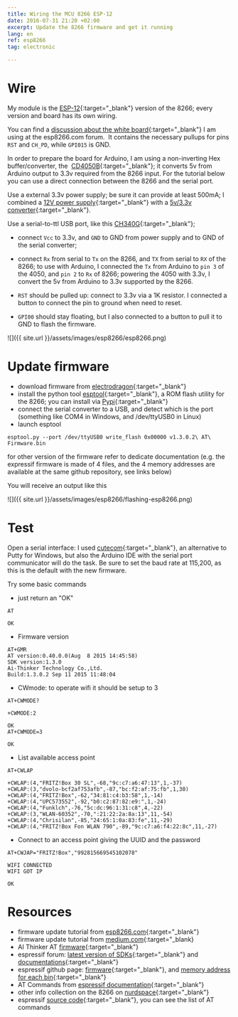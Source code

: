 ```yaml
---
title: Wiring the MCU 8266 ESP-12
date: 2016-07-31 21:20 +02:00
excerpt: Update the 8266 firmware and get it running
lang: en
ref: esp8266
tag: electronic

---
```


# Wire

My module is the [ESP-12](https://www.amazon.de/gp/product/B00WJNHOGY/ref=oh_aui_detailpage_o01_s00?ie=UTF8&amp;psc=1){:target="_blank"} version of the 8266; every version and board has its own wiring.

You can find a [discussion about the white board](http://www.esp8266.com/viewtopic.php?f=13&amp;t=6505){:target="_blank"} I am using at the esp8266.com forum.  It contains the necessary pullups for pins `RST` and `CH_PD`, while `GPI015` is GND.

In order to prepare the board for Arduino, I am using a non-inverting Hex buffer/converter, the  [CD4050B](http://www.ee.washington.edu/stores/DataSheets/cd4000/cd4049.pdf){:target="_blank"}; it converts 5v from Arduino output to 3.3v required from the 8266 input. For the tutorial below you can use a direct connection between the 8266 and the serial port.

Use a external 3.3v power supply; be sure it can provide at least 500mA; I combined a [12V power supply](https://www.amazon.de/gp/product/B0056SV18Q/ref=oh_aui_detailpage_o00_s00?ie=UTF8&amp;psc=1){:target="_blank"} with a [5v/3.3v converter](https://www.amazon.de/Breadboard-Module-Adapter-Schild-Arduino-Board/dp/B01HN0HVY2/ref=sr_1_23?s=ce-de&amp;ie=UTF8&amp;qid=1469214045&amp;sr=1-23&amp;keywords=versorgungsmodul){:target="_blank"}.

Use a serial-to-ttl USB port, like this [CH340G](https://www.amazon.de/EasyWordMall-CH340G-Serial-Converter-Upgrade/dp/B00YHP8LP0/ref=sr_1_5?ie=UTF8&amp;qid=1468529490&amp;sr=8-5&amp;keywords=USB+to+3.3V+TTL+converter){:target="_blank"};

* connect `Vcc` to 3.3v, and `GND` to GND from power supply and to GND of the serial converter;

* connect `Rx` from serial to `Tx` on the 8266, and `TX` from serial to `RX` of the 8266; to use with Arduino, I connected the `Tx` from Arduino to `pin 3` of the 4050, and `pin 2` to `Rx` of 8266; powering the 4050 with 3.3v, I convert the 5v from Arduino to 3.3v supported by the 8266.

* `RST` should be pulled up: connect to 3.3v via a 1K resistor. I connected a button to connect the pin to ground when need to reset.

* `GPI00` should stay floating, but I also connected to a button to pull it to GND to flash the firmware.

![]({{ site.url }}/assets/images/esp8266/esp8266.png)


# Update firmware

* download firmware from [electrodragon](http://www.electrodragon.com/w/ESP8266_AT_Commands){:target="_blank"}
* install the python tool [esptool](https://github.com/themadinventor/esptool){:target="_blank"}, a ROM flash utility for the 8266; you can install via [Pypi](https://pypi.python.org/pypi/esptool){:target="_blank"}
* connect the serial converter to a USB, and detect which is the port (something like COM4 in Windows, and /dev/ttyUSB0 in Linux)
* launch esptool

```
esptool.py --port /dev/ttyUSB0 write_flash 0x00000 v1.3.0.2\ AT\ Firmware.bin
```

for other version of the firmware refer to dedicate documentation (e.g. the expressif firmware is made of 4 files, and the 4 memory addresses are available at the same github repository, see links below)

You will receive an output like this

![]({{ site.url }}/assets/images/esp8266/flashing-esp8266.png)

# Test

Open a serial interface: I used [cutecom](http://freecode.com/projects/cutecom){:target="_blank"}, an alternative to Putty for Windows, but also the Arduino IDE with the serial port communicator will do the task. Be sure to set the baud rate at 115,200, as this is the default with the new firmware.

Try some basic commands

* just return an "OK"

```
AT

OK
```

* Firmware version

```
AT+GMR
AT version:0.40.0.0(Aug  8 2015 14:45:58)
SDK version:1.3.0
Ai-Thinker Technology Co.,Ltd.
Build:1.3.0.2 Sep 11 2015 11:48:04
```

* CWmode: to operate wifi it should be setup to 3

```
AT+CWMODE?

+CWMODE:2

OK
AT+CWMODE=3

OK
```

* List available access point

```
AT+CWLAP

+CWLAP:(4,"FRITZ!Box 30 SL",-68,"9c:c7:a6:47:13",1,-37)
+CWLAP:(3,"dvolo-bcf2af753afb",-87,"bc:f2:af:75:fb",1,30)
+CWLAP:(4,"FRITZ!Box",-62,"34:81:c4:b3:58",1,-14)
+CWLAP:(4,"UPC573552",-92,"b0:c2:87:82:e9:",1,-24)
+CWLAP:(4,"Funklch",-76,"5c:dc:96:1:31:c8",4,-22)
+CWLAP:(3,"WLAN-60352",-70,":21:22:2a:8a:13",11,-54)
+CWLAP:(4,"Chrisilan",-85,"24:65:1:0a:83:fe",11,-29)
+CWLAP:(4,"FRITZ!Box Fon WLAN 790",-89,"9c:c7:a6:f4:22:8c",11,-27)
```

* Connect to an access point giving the UUID and the password

```
AT+CWJAP="FRITZ!Box","992815669545102078"

WIFI CONNECTED
WIFI GOT IP

OK
```

# Resources

* firmware update tutorial from [esp8266.com](http://www.esp8266.com/wiki/doku.php?id=loading_firmware){:target="_blank"}
* firmware update tutorial from [medium.com](https://medium.com/@nowir3s/getting-started-with-esp8266-875fb54441d6#.cfy9gegin){:target="_blank}
* AI Thinker AT [firmware](http://www.electrodragon.com/w/ESP8266_AT_Commands){:target="_blank"}
* espressif forum: [latest version of SDKs](http://www.espressif.com/en/support/download/sdks-demos){:target="_blank"} and [documentations](http://www.espressif.com/en/support/download/documents){:target="_blank"}
* espressif github page: [firmware](https://github.com/espressif/ESP8266_AT){:target="_blank"}, and [memory address for each bin](https://github.com/espressif/ESP8266_AT/blob/master/bin/readme.txt){:target="_blank"}
* AT Commands from [espressif documentation](http://espressif.com/sites/default/files/documentation/4a-esp8266_at_instruction_set_en.pdf){:target="_blank"}
* other info collection on the 8266 on [nurdspace](https://nurdspace.nl/ESP8266){:target="_blank"}
* espressif [source code](https://github.com/espressif/esp8266_at/blob/master/at/user/at_cmd.h#L34){:target="_blank"}, you can see the list of AT commands
